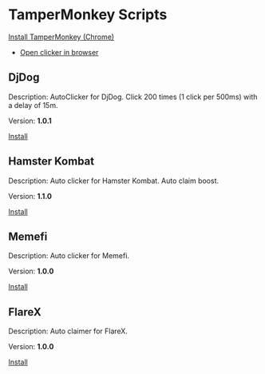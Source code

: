 # TamperMonkey Scripts

[Install TamperMonkey (Chrome)](https://chromewebstore.google.com/detail/tampermonkey/dhdgffkkebhmkfjojejmpbldmpobfkfo?hl=uk)

- [Open clicker in browser](/instruction.md)

## DjDog

Description: AutoClicker for DjDog. Click 200 times (1 click per 500ms) with a delay of 15m.

Version: **1.0.1**

[Install](https://github.com/HighError/tamper-monkey-scripts/raw/master/djdog.user.js)

## Hamster Kombat

Description: Auto clicker for Hamster Kombat. Auto claim boost.

Version: **1.1.0**

[Install](https://github.com/HighError/tamper-monkey-scripts/raw/master/hamster-kombat.user.js)

## Memefi

Description: Auto clicker for Memefi.

Version: **1.0.0**

[Install](https://github.com/HighError/tamper-monkey-scripts/raw/master/memefi.user.js)

## FlareX

Description: Auto claimer for FlareX.

Version: **1.0.0**

[Install](https://github.com/HighError/tamper-monkey-scripts/raw/master/flarex.user.js)
